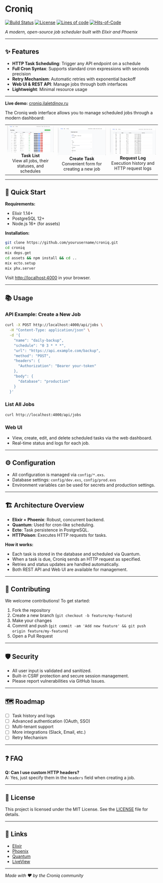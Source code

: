 # Croniq

[![Build Status](https://img.shields.io/github/actions/workflow/status/blablatdinov/croniq/pr-check.yml?branch=master)](https://github.com/yourusername/blablatdinov/croniq)
[![License](https://img.shields.io/badge/license-MIT-blue.svg)](LICENSE)
[![Lines of code](https://tokei.rs/b1/github/blablatdinov/croniq?style=flat)](https://github.com/XAMPPRocky/tokei_rs)
[![Hits-of-Code](https://hitsofcode.com/github/blablatdinov/croniq)](https://hitsofcode.com/github/blablatdinov/croniq/view)

_A modern, open-source job scheduler built with Elixir and Phoenix_

---

## ✨ Features

- **HTTP Task Scheduling**: Trigger any API endpoint on a schedule
- **Full Cron Syntax**: Supports standard cron expressions with seconds precision
- **Retry Mechanism**: Automatic retries with exponential backoff
- **Web UI & REST API**: Manage jobs through both interfaces
- **Lightweight**: Minimal resource usage

---

**Live demo:** [croniq.ilaletdinov.ru](https://croniq.ilaletdinov.ru)

The Croniq web interface allows you to manage scheduled jobs through a modern dashboard:

<table>
  <tr>
    <td align="center">
      <img src="docs/images/screen_task_list.png" alt="Task List" width="350"/><br/>
      <b>Task List</b><br/>
      View all jobs, their statuses, and schedules
    </td>
    <td align="center">
      <img src="docs/images/screen_create_task.png" alt="Create Task" width="350"/><br/>
      <b>Create Task</b><br/>
      Convenient form for creating a new job
    </td>
    <td align="center">
      <img src="docs/images/screen_request_log.png" alt="Request Log" width="350"/><br/>
      <b>Request Log</b><br/>
      Execution history and HTTP request logs
    </td>
  </tr>
</table>

---

## 🚀 Quick Start

**Requirements:**
- Elixir 1.14+
- PostgreSQL 12+
- Node.js 16+ (for assets)

**Installation:**
```bash
git clone https://github.com/yourusername/croniq.git
cd croniq
mix deps.get
cd assets && npm install && cd ..
mix ecto.setup
mix phx.server
```
Visit [http://localhost:4000](http://localhost:4000) in your browser.

---

## 📚 Usage

### API Example: Create a New Job

```bash
curl -X POST http://localhost:4000/api/jobs \
  -H "Content-Type: application/json" \
  -d '{
    "name": "daily-backup",
    "schedule": "0 3 * * *",
    "url": "https://api.example.com/backup",
    "method": "POST",
    "headers": {
      "Authorization": "Bearer your-token"
    },
    "body": {
      "database": "production"
    }
  }'
```

### List All Jobs

```bash
curl http://localhost:4000/api/jobs
```

### Web UI

- View, create, edit, and delete scheduled tasks via the web dashboard.
- Real-time status and logs for each job.

---

## ⚙️ Configuration

- All configuration is managed via `config/*.exs`.
- Database settings: `config/dev.exs`, `config/prod.exs`
- Environment variables can be used for secrets and production settings.

---

## 🏗️ Architecture Overview

- **Elixir + Phoenix**: Robust, concurrent backend.
- **Quantum**: Used for cron-like scheduling.
- **Ecto**: Task persistence in PostgreSQL.
- **HTTPoison**: Executes HTTP requests for tasks.

**How it works:**
- Each task is stored in the database and scheduled via Quantum.
- When a task is due, Croniq sends an HTTP request as specified.
- Retries and status updates are handled automatically.
- Both REST API and Web UI are available for management.

---

## 🤝 Contributing

We welcome contributions! To get started:

1. Fork the repository
2. Create a new branch (`git checkout -b feature/my-feature`)
3. Make your changes
4. Commit and push (`git commit -am 'Add new feature' && git push origin feature/my-feature`)
5. Open a Pull Request

---

## 🛡️ Security

- All user input is validated and sanitized.
- Built-in CSRF protection and secure session management.
- Please report vulnerabilities via GitHub Issues.

---

## 🗺️ Roadmap

- [ ] Task history and logs
- [ ] Advanced authentication (OAuth, SSO)
- [ ] Multi-tenant support
- [ ] More integrations (Slack, Email, etc.)
- [ ] Retry Mechanism

---

## ❓ FAQ

**Q: Can I use custom HTTP headers?**  
A: Yes, just specify them in the `headers` field when creating a job.

---

## 📄 License

This project is licensed under the MIT License. See the [LICENSE](LICENSE) file for details.

---

## 🔗 Links

- [Elixir](https://elixir-lang.org/)
- [Phoenix](https://www.phoenixframework.org/)
- [Quantum](https://github.com/quantum-elixir/quantum-core)
- [LiveView](https://hexdocs.pm/phoenix_live_view/Phoenix.LiveView.html)

---

_Made with ❤️ by the Croniq community_
